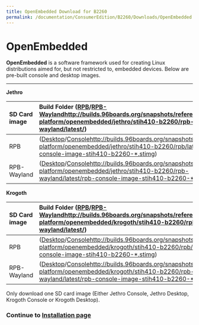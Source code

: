 ```yaml
---
title: OpenEmbedded Download for B2260
permalink: /documentation/ConsumerEdition/B2260/Downloads/OpenEmbedded.md.html
---
```

# OpenEmbedded

**OpenEmbedded** is a software framework used for creating Linux distributions aimed for, but not restricted to, embedded devices. Below are pre-built console and desktop images.
***

**Jethro**

|   SD Card image    |  Build Folder ([RPB](http://builds.96boards.org/snapshots/reference-platform/openembedded/jethro/stih410-b2260/rpb/latest/)/[RPB-Wayland]()http://builds.96boards.org/snapshots/reference-platform/openembedded/jethro/stih410-b2260/rpb-wayland/latest/) |
|:------------------|:-----------------------|
| RPB    | ([Desktop](http://builds.96boards.org/snapshots/reference-platform/openembedded/jethro/stih410-b2260/rpb/latest/rpb-desktop-image-stih410-b2260-*.stimg)/[Console]()http://builds.96boards.org/snapshots/reference-platform/openembedded/jethro/stih410-b2260/rpb/latest/rpb-console-image-stih410-b2260-*.stimg) |
| RPB-Wayland | ([Desktop](http://builds.96boards.org/snapshots/reference-platform/openembedded/jethro/stih410-b2260/rpb-wayland/latest/rpb-weston-image-stih410-b2260-*.stimg)/[Console]()http://builds.96boards.org/snapshots/reference-platform/openembedded/jethro/stih410-b2260/rpb-wayland/latest/rpb-console-image-stih410-b2260-*.stimg) |

**Krogoth**

|   SD Card image    |  Build Folder ([RPB](http://builds.96boards.org/snapshots/reference-platform/openembedded/krogoth/stih410-b2260/rpb/latest/)/[RPB-Wayland]()http://builds.96boards.org/snapshots/reference-platform/openembedded/krogoth/stih410-b2260/rpb-wayland/latest/) |
|:------------------|:-----------------------|
| RPB    | ([Desktop](http://builds.96boards.org/snapshots/reference-platform/openembedded/krogoth/stih410-b2260/rpb/latest/rpb-desktop-image-stih410-b2260-*.stimg)/[Console]()http://builds.96boards.org/snapshots/reference-platform/openembedded/krogoth/stih410-b2260/rpb/latest/rpb-console-image-stih410-b2260-*.stimg) |
| RPB-Wayland | ([Desktop](http://builds.96boards.org/snapshots/reference-platform/openembedded/krogoth/stih410-b2260/rpb-wayland/latest/rpb-weston-image-stih410-b2260-*.stimg)/[Console]()http://builds.96boards.org/snapshots/reference-platform/openembedded/krogoth/stih410-b2260/rpb-wayland/latest/rpb-console-image-stih410-b2260-*.stimg) |

Only download one SD card image (Either Jethro Console, Jethro Desktop, Krogoth Console or Krogoth Desktop).

### Continue to [Installation page](../Installation/)
